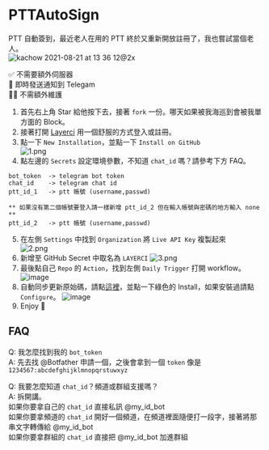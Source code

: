 # PTTAutoSign
PTT 自動簽到，最近老人在用的 PTT 終於又重新開放註冊了，我也嘗試當個老人。 \
![kachow 2021-08-21 at 13 36 12@2x](https://user-images.githubusercontent.com/11913223/130311745-97ccf57e-6c67-423e-b4a6-d74908dd9df9.png)

✅ 不需要額外伺服器 \
🚀 即時發送通知到 Telegam \
👷‍♂️ 不需額外維護 

1. 首先右上角 Star 給他按下去，接著 `fork` 一份。哪天如果被我海巡到會被我單方面的 Block。
2. 接著打開 [Layerci](https://layerci.com) 用一個舒服的方式登入或註冊。
3. 點一下 `New Installation`，並點一下 `Install on GitHub` \
![1.png](https://user-images.githubusercontent.com/11913223/127747923-542a75be-89ee-4905-b87d-b4f0d88a30ef.png)
4. 點左邊的 `Secrets` 設定環境參數，不知道 `chat_id` 嗎？請參考下方 FAQ。
```
bot_token  -> telegram bot token
chat_id    -> telegram chat id
ptt_id_1   -> ptt 帳號 (username,passwd)

** 如果沒有第二個帳號要登入請一樣新增 ptt_id_2 但在輸入帳號與密碼的地方輸入 none **
ptt_id_2   -> ptt 帳號 (username,passwd)
```
5. 在左側 `Settings` 中找到 `Organization` 將 `Live API Key` 複製起來 \
  ![2.png](https://user-images.githubusercontent.com/11913223/127748093-56b0f233-ec35-4279-a847-6586e022f86a.png)
6. 新增至 GitHub Secret 中取名為 `LAYERCI`
  ![3.png](https://user-images.githubusercontent.com/11913223/127748085-187f2d4c-bc55-4d00-904b-79c15943f3e5.png)
7. 最後點自己 `Repo` 的 `Action`，找到左側 `Daily Trigger` 打開 workflow。 \
  ![image](https://user-images.githubusercontent.com/11913223/127421102-ada99cea-f20b-43ca-8899-8ba65b4b733b.png)
8. 自動同步更新原始碼，請點[這裡](https://github.com/apps/pull)，並點一下綠色的 Install，如果安裝過請點 `Configure`。 
   ![image](https://user-images.githubusercontent.com/11913223/127421412-7b146eab-4b12-4aea-b95a-656a49c73df2.png)
9. Enjoy 🎉


## FAQ
Q: 我怎麼找到我的 `bot_token` \
A: 先去找 @Botfather 申請一個，之後會拿到一個 `token` 像是 `1234567:abcdefghijklmnopqrstuwxyz` 

Q: 我要怎麼知道 `chat_id`？頻道或群組支援嗎？ \
A: 拆開講。 \
如果你要拿自己的 `chat_id` 直接私訊 @my_id_bot \
如果你要拿頻道的 `chat_id` 開好一個頻道，在頻道裡面隨便打一段字，接著將那串文字轉傳給 @my_id_bot \
如果你要拿群組的 `chat_id` 直接把 @my_id_bot 加進群組
